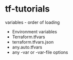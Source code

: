 # tf-tutorials
variables - order of loading
 - Environment variables
 - Terraform.tfvars
 - terraform.tfvars.json
 - any.auto.tfvars
 - any -var or -var-file options

